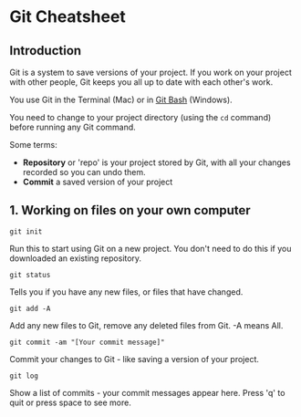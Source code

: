 # Git Cheatsheet

## Introduction

Git is a system to save versions of your project. If you work on your project with other people, Git keeps you all up to date with each other's work.

You use Git in the Terminal (Mac) or in [Git Bash](https://git-scm.com/downloads) (Windows).

You need to change to your project directory (using the `cd` command) before running any Git command.

Some terms:

- **Repository** or 'repo' is your project stored by Git, with all your changes recorded so you can undo them.
- **Commit** a saved version of your project

## 1. Working on files on your own computer

`git init`

Run this to start using Git on a new project.
You don't need to do this if you downloaded an existing repository.

`git status`

Tells you if you have any new files, or files that have changed.

`git add -A`

Add any new files to Git, remove any deleted files from Git. -A means All.

`git commit -am "[Your commit message]"`

Commit your changes to Git - like saving a version of your project.

`git log`

Show a list of commits - your commit messages appear here. Press 'q' to quit or press space to see more.
